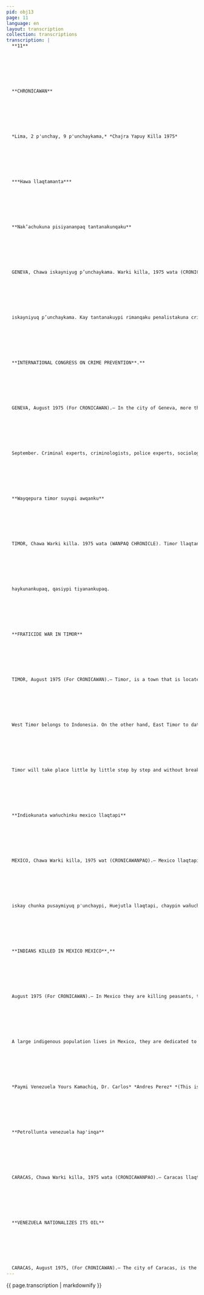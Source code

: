 ```yaml
---
pid: obj13
page: 11
language: en
layout: transcription
collection: transcriptions
transcription: |
  **11**
  
  
  
  
  
  
  
  **CHRONICAWAN**
  
  
  
  
  
  
  
  *Lima, 2 p'unchay, 9 p'unchaykama,* *Chajra Yapuy Killa 1975*
  
  
  
  
  
  
  
  ***Hawa llaqtamanta***
  
  
  
  
  
  
  
  **Nak’achukuna pisiyananpaq tantanakunqaku**
  
  
  
  
  
  
  
  GENEVA, Chawa iskayniyug p’unchaykama. Warki killa, 1975 wata (CRONICAWAN PAO).— Geneva llaqtapi tantanakunqaku waranqa manta aswan ashkha delegadukuna, llapan llaqtaku namanta UN masichayman delegadukuna. Paykunan tantanakungaku imay natan fak'achukuna pis yanman qhawanankupag hinaspa, imatan ruwakun man mana Hak'ay kananpaq. Paykuna tantanakunqaku Ginebra llagtapi, chayta ghawanankupag Chajra yapu killapi, huj ñeqe p'unchaymanta, chunka
  
  
  
  
  
  
  
  iskayniyuq p’unchaykama. Kay tantanakuypi rimanqaku penalistakuna criminologokuna, sociologokuna, policiakuna ima Ohawallangakutag ima raykun llapan musoq llaqtakunapi ñak'achukuna miraishanku, hinaspa ima mantan chay llaqtakunapi tiyaqkuna manganku, imaraykun manchayllapi llapan runakuna tiyanku chayta. Pisqa ñeqe tantanakuy fan kanga kay tantana kuy, sapa pisqa watan kayta ruwakushan, 1950 watamanta pacharaq.
  
  
  
  
  
  
  
  **INTERNATIONAL CONGRESS ON CRIME PREVENTION**.**
  
  
  
  
  
  
  
  GENEVA, August 1975 (For CRONICAWAN).— In the city of Geneva, more than a thousand delegates representing all the countries accredited to the UN will meet. They will meet to see how to reduce crime and how to eradicate it. To contemplate these issues they will meet in Geneva from the first to the 12th of
  
  
  
  
  
  
  
  September. Criminal experts, criminologists, police experts, sociologists, etc. will participate in this meeting. This Congress will examine why crime has spread in modern societies, as well as the growing fear in these societies and the fact that men live in fear and feel insecure. This will be the Fifth Congress held on the subject, the same one that has been held every five years since 1950.
  
  
  
  
  
  
  
  **Wayqepura timor suyupi awqanku**
  
  
  
  
  
  
  
  TIMOR, Chawa Warki killa. 1975 wata (WANPAQ CHRONICLE). Timor llaqtan, hatun qochaq chawpinpi kashan Nisganchismi Kashan Island, Sutiyuqpin Archipelago of Indonesia. Kay Timor Islaqa, Timor Antisuyo Timor Kontisuyokunapi iskay suyupi t'aqasqa kashan. Timor Kontisuyuta, In donesie llaqta kamachi kun, Timor Antisuyo Ichaga, kunan kikin Portu galmanta Coloniallanragkashan. Chay Timor Antisuyu pin, kawsashan iskay masichakuy Timorta gespichinankupaq, sutinkun kashan: Hujnin Revolutionary Front for the Independence of Timor (FRETE LINI, paykuna munanku kunamanta pacha,kunan kikin Timor llaqtamar gespichiyta. Huqnintaq kashan Democratic Union of Timor UDT, paykunmunanku, chika, chikalla manta, thaski, thaskiylla manta, mana Portugalwan p’akispa Timor qespichiy ta Chaymanta, mana allin rimaypi haykugtinku, awqanakuypi kashanku chayta qhawaspan Port qal llaqta kamachiq rantinta, mana imapas ruwayta atispa Portugal llaqtaga mañakuran Indonesia llaqtaman, paykuna Timor Islaman haykunanpaq a maña yawar usunanpaq hinaspa qasi kawsay T morman chayananpaq, allin kawsayman runakuna
  
  
  
  
  
  
  
  haykunankupaq, qasiypi tiyanankupaq.
  
  
  
  
  
  
  
  **FRATICIDE WAR IN TIMOR**
  
  
  
  
  
  
  
  TIMOR, August 1975 (For CRONICAWAN).— Timor, is a town that is located in the middle of the sea, it is what we call an Island, it is located in what is called the Indonesian Archipelago. This Island of Timor is divided into two sectors: East Timor and West Timor.
  
  
  
  
  
  
  
  West Timor belongs to Indonesia. On the other hand, East Timor to date is still Colonia Poruiguesa: In this East Timor, there are two organizations in agreement, they are in favor of the liberation of Timor, their names are: Revolutionary Front for the Independence of Timor FRETENIN, is one, they want to make Timor independent immediately. The other is the Democratic Union of Timor UDT, they want the independence of
  
  
  
  
  
  
  
  Timor will take place little by little step by step and without breaking its ties with Portugal. From that, and by not agreeing, they are at war, seeing that, the Special Envoy of the Government of Portugal, and since Portugal cannot do anything, has asked Indonesia to intervene on the Island of Timor, in order to avoid bloodshed, so that peace is established and men in harmony can live in peace.
  
  
  
  
  
  
  
  **Indiokunata wańuchinku mexico llaqtapi**
  
  
  
  
  
  
  
  MEXICO, Chawa Warki killa, 1975 wat (CRONICAWANPAQ).— Mexico llaqtapi wañuchishanku kanpesinukunata, chay kanpesinukunatan “Indians” sutiwan reqsikun. Ashkha indigenous runa kunan Mexico lleqtapi tiyanku, paykunan chajrapi llank'anku. Indian chaykunatan wañuchishanku allpanta, qechunankupaq community allpata qechunankupaq chayta ruwanankupaqmi kanpesinokunata ñak'ashanku, hinallataqmi wasi kunata thunichinku, llaqtantapas ninawan hap'ichinku. Ninkun Mexico Suyu pis, chaytan ruwasqanku, Hawk'ay Kusi killapi,
  
  
  
  
  
  
  
  iskay chunka pusaymiyuq p'unchaypi, Huejutla llaqtapi, chaypin wañuchiranku suqta runakunata indigenous runakunata; kaqllataqmi Xicotepe llaqtapipas, Chawa Warki killapi chunka pisqayuq p'unchaypi ruwasqaku, chay llaqtata rawrachispa. Chay Xicotepe llaqtapin Totonaco Indians nisqa, tiyanku paykuna sarata, frijolita tarpunku.
  
  
  
  
  
  
  
  **INDIANS KILLED IN MEXICO MEXICO**,**
  
  
  
  
  
  
  
  August 1975 (For CRONICAWAN).— In Mexico they are killing peasants, these peasants are known by the name of Hawk'ay Kusi killapi, "Indians."
  
  
  
  
  
  
  
  A large indigenous population lives in Mexico, they are dedicated to agriculture. They are killing these indigenous people to take away the lands of their community, to achieve this they murder peasants, destroy their homes and burn down their villages. In Mexico they have said that these things have happened, on July 28 in the town of Huejutla, where six indigenous people were murdered. The same thing happened on August 15 in the town of Xicofepe, a town that was burned down. In that XIcotepe town, live the so-called Toto Naco Indians, they are dedicated to growing corn and beans.
  
  
  
  
  
  
  
  *Paymi Venezuela Yours Kamachiq, Dr. Carlos* *Andres Perez* *(This is Dr. Carlos Andrés Pérez, President of* *Venezuela)*.
  
  
  
  
  
  
  
  **Petrollunta venezuela hap'inqa**
  
  
  
  
  
  
  
  CARACAS, Chawa Warki killa, 1975 wata (CRONICAWANPAO).— Caracas llaqtan, Venezuela Suyuta Umallin, chay llaqtapi, iskay chunka isqonniyuq p'unchaypi, Chawa warki killapi, Dr. Carlos Andres Perez, Venezuela Kamachiq, kamachita sut'ichanga Venezuela llaqta Nisqanchista Oil Industry, paypaq hap'inanpaq. Venezuela llaqtamanta, llapan umalliqkunan chaypin karanku, sutichananpaq. Chayllapitaq karanku llapan Ambassadorkunapas, kaqllataqmi mink’asqa runakunapas. Chaymanta, Kamachiq Carlos Andres Perez, pillu t'ikata apaspa, Qespichiq Simón Bolivar p'anpasqa kasqanman rin. Chay raykun, lliw Venezuela llaqta runakuna huj hatun hufunakuyta ruwaranku, Venezuela, llaqta Oil Industry hap'isqan, petrollo qhapaq kayninta, raymichaspa.
  
  
  
  
  
  
  
  **VENEZUELA NATIONALIZES ITS OIL**
  
  
  
  
  
  
  
  CARACAS, August 1975, (For CRONICAWAN).— The city of Caracas, is the Capital of the Republic of Venezuela, in that city, on August 28, the President of Venezuela Dr. Carlos Andrés Pérez, will promulgate the law that nationalizes its Oil Industry for Venezuela. All authorities and representatives of the Public Powers of Venezuela attended the promulgation. All the ambassadors also attended there, as well as the personalities invited to the event. Then, President Carlos Andrés Pérez, carrying a floral offering, went to the Panteon where the remains of the Liberator Simón Bolivar are located. For this reason, the entire Venezuelan people held a large demonstration celebrating the nationalization of the Venezuelan Petole Industry, which is the main wealth of this country.
---
```


{{ page.transcription | markdownify }}
